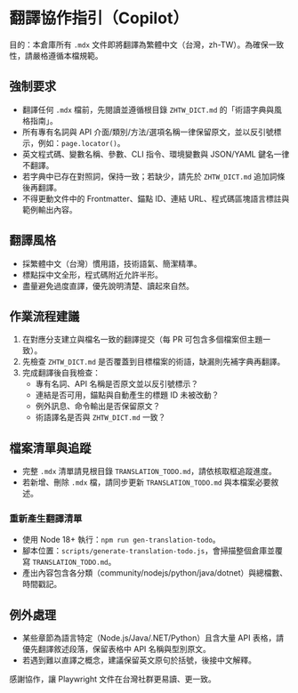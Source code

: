 # 翻譯協作指引（Copilot）

目的：本倉庫所有 `.mdx` 文件即將翻譯為繁體中文（台灣，zh-TW）。為確保一致性，請嚴格遵循本檔規範。

## 強制要求
- 翻譯任何 `.mdx` 檔前，先閱讀並遵循根目錄 `ZHTW_DICT.md` 的「術語字典與風格指南」。
- 所有專有名詞與 API 介面/類別/方法/選項名稱一律保留原文，並以反引號標示，例如：`page.locator()`。
- 英文程式碼、變數名稱、參數、CLI 指令、環境變數與 JSON/YAML 鍵名一律不翻譯。
- 若字典中已存在對照詞，保持一致；若缺少，請先於 `ZHTW_DICT.md` 追加詞條後再翻譯。
- 不得更動文件中的 Frontmatter、錨點 ID、連結 URL、程式碼區塊語言標註與範例輸出內容。

## 翻譯風格
- 採繁體中文（台灣）慣用語，技術語氣、簡潔精準。
- 標點採中文全形，程式碼附近允許半形。
- 盡量避免過度直譯，優先說明清楚、讀起來自然。

## 作業流程建議
1. 在對應分支建立與檔名一致的翻譯提交（每 PR 可包含多個檔案但主題一致）。
2. 先檢查 `ZHTW_DICT.md` 是否覆蓋到目標檔案的術語，缺漏則先補字典再翻譯。
3. 完成翻譯後自我檢查：
   - 專有名詞、API 名稱是否原文並以反引號標示？
   - 連結是否可用，錨點與自動產生的標題 ID 未被改動？
   - 例外訊息、命令輸出是否保留原文？
   - 術語譯名是否與 `ZHTW_DICT.md` 一致？

## 檔案清單與追蹤
- 完整 `.mdx` 清單請見根目錄 `TRANSLATION_TODO.md`，請依核取框追蹤進度。
- 若新增、刪除 `.mdx` 檔，請同步更新 `TRANSLATION_TODO.md` 與本檔案必要敘述。

### 重新產生翻譯清單
- 使用 Node 18+ 執行：`npm run gen-translation-todo`。
- 腳本位置：`scripts/generate-translation-todo.js`，會掃描整個倉庫並覆寫 `TRANSLATION_TODO.md`。
- 產出內容包含各分類（community/nodejs/python/java/dotnet）與總檔數、時間戳記。

## 例外處理
- 某些章節為語言特定（Node.js/Java/.NET/Python）且含大量 API 表格，請優先翻譯敘述段落，保留表格中 API 名稱與型別原文。
- 若遇到難以直譯之概念，建議保留英文原句於括號，後接中文解釋。

感謝協作，讓 Playwright 文件在台灣社群更易讀、更一致。

